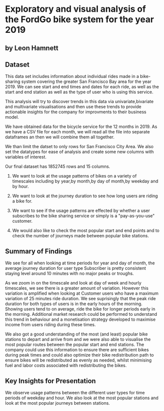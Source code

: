 # Exploratory and visual analysis of the FordGo bike system for the year 2019
## by Leon Hamnett


## Dataset

This data set includes information about individual rides made in a bike-sharing system covering the greater San Francisco Bay area for the year 2019. We can see start and end times and dates for each ride, as well as the start and end station as well as the type of user who is using this service.

This analysis will try to discover trends in this data via univariate,bivariate and multivariate visualisations and then use these trends to provide actionable insights for the company for improvments to their business model.

We have obtained data for the bicycle service for the 12 months in 2019. As we have a CSV file for each month, we will read all the file into separate dataframes an then we will combine them all together. 

We than limit the datset to only rows for San Francisco City Area. We also set the datatypes for ease of analysis and create some new columns with variables of interest.

Our final dataset has  1852745 rows and 15 columns.

1) We want to look at the usage patterns of bikes on a variety of timescales including by year,by month,by day of month,by weekday and by hour.

2) We want to look at the journey duration to see how long users are riding a bike for.

3) We want to see if the usage patterns are effected by whether a user subscribes to the bike sharing service or simply is a "pay-as-you-use" customer.

4) We would also like to check the most popular start and end points and to check the number of journeys made between popular bike stations.


## Summary of Findings

We see for all when looking at time periods for year and day of month, the average journey duration for user type Subscriber is pretty consistent staying level around 10 minutes with no major peaks or troughs.

As we zoom in on the timescale and look at day of week and hourly timescales, we see there is a greater amount of variation. However this variation is amplified when looking at Customer users who have a maximum variation of 25 minutes ride duration. We see suprisingly that the peak ride duration for both types of users is in the early hours of the morning. Showing users tend to on average, ride the bike for longer periods early in the morning. Additional market research could be performed to understand this trend in behaviour and a monetisation strategy developed to maximise income from users riding during these times.

We also got a good understanding of the most (and least) popular bike stations to depart and arrive from and we were also able to visualise the most popular routes between the popular start and end stations. The company could use this information to ensure there are sufficient bikes during peak times and could also optimize their bike redistribution path to ensure bikes will be redistributed as evenly as needed, whilst minimising fuel and labor costs associated with redistributing the bikes.

## Key Insights for Presentation

We observe usage patterns between the different user types for time periods of weekday and hour. We also look at the most popular stations and look at the most popular journeys between stations.
